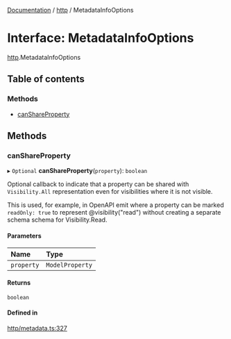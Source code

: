 [Documentation](../index.md) / [http](../modules/http.md) / MetadataInfoOptions

# Interface: MetadataInfoOptions

[http](../modules/http.md).MetadataInfoOptions

## Table of contents

### Methods

- [canShareProperty](http.MetadataInfoOptions.md#canshareproperty)

## Methods

### canShareProperty

▸ `Optional` **canShareProperty**(`property`): `boolean`

Optional callback to indicate that a property can be shared with
`Visibility.All` representation even for visibilities where it is not
visible.

This is used, for example, in OpenAPI emit where a property can be
marked `readOnly: true` to represent @visibility("read") without
creating a separate schema schema for Visibility.Read.

#### Parameters

| Name | Type |
| :------ | :------ |
| `property` | `ModelProperty` |

#### Returns

`boolean`

#### Defined in

[http/metadata.ts:327](https://github.com/timotheeguerin/cadl/blob/920bc86d/packages/rest/src/http/metadata.ts#L327)
